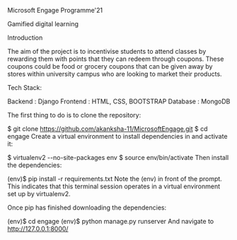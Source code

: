 Microsoft Engage Programme'21

Gamified digital learning 

Introduction

The aim of the project is to incentivise students to attend classes by rewarding them with points that they can redeem through coupons.
These coupons could be food or grocery coupons that can be given away by stores within university campus who are looking to market their products.

Tech Stack:

Backend : Django
Frontend : HTML, CSS, BOOTSTRAP
Database : MongoDB

The first thing to do is to clone the repository:

$ git clone https://github.com/akanksha-11/MicrosoftEngage.git
$ cd engage
Create a virtual environment to install dependencies in and activate it:

$ virtualenv2 --no-site-packages env
$ source env/bin/activate
Then install the dependencies:

(env)$ pip install -r requirements.txt
Note the (env) in front of the prompt. This indicates that this terminal session operates in a virtual environment set up by virtualenv2.

Once pip has finished downloading the dependencies:

(env)$ cd engage
(env)$ python manage.py runserver
And navigate to http://127.0.0.1:8000/

